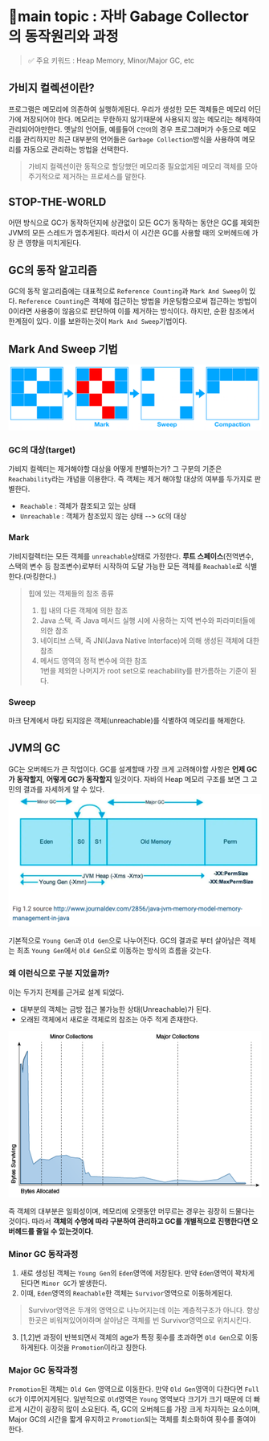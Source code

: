 # 📍main topic : 자바 Gabage Collector의 동작원리와 과정
> ✅ 주요 키워드 : Heap Memory, Minor/Major GC, etc

## 가비지 컬렉션이란?
프로그램은 메모리에 의존하여 실행하게된다. 우리가 생성한 모든 객체들은 메모리 어딘가에 저장되어야 한다.
메모리는 무한하지 않기때문에 사용되지 않는 메모리는 해제하여 관리되어야만한다.
옛날의 언어들, 예를들어 `C언어`의 경우 프로그래머가 수동으로 메모리를 관리하지만
최근 대부분의 언어들은 `Garbage Collection`방식을 사용하여 메모리를 자동으로 관리하는 방법을 선택한다.

> 가비지 컬렉션이란 동적으로 할당했던 메모리중 필요없게된 메모리 객체를 모아 주기적으로 제거하는 프로세스를 말한다.


## STOP-THE-WORLD
어떤 방식으로 GC가 동작하던지에 상관없이 모든 GC가 동작하는 동안은 GC를 제외한
JVM의 모든 스레드가 멈추게된다. 따라서 이 시간은 GC를 사용할 때의 오버헤드에
가장 큰 영향을 미치게된다.

## GC의 동작 알고리즘 
GC의 동작 알고리즘에는 대표적으로 `Reference Counting`과 `Mark And Sweep`이 있다.
`Reference Counting`은 객체에 접근하는 방법을 카운팅함으로써 접근하는 방법이 0이라면
사용중이 않음으로 판단하여 이를 제거하는 방식이다. 하지만, 순환 참조에서 한계점이 있다.
이를 보완하는것이 `Mark And Sweep`기법이다. 

## Mark And Sweep 기법
![Mark_And_Sweep.png](../img/Mark_And_Sweep.png)

### GC의 대상(target)
가비지 컬렉터는 제거해야할 대상을 어떻게 판별하는가? 그 구분의 기준은 `Reachability`라는 개념을 이용한다.
즉 객체는 제거 해야할 대상의 여부를 두가지로 판별한다.
+ `Reachable` : 객체가 참조되고 있는 상태
+ `Unreachable` : 객체가 참조있지 않는 상태 --> `GC`의 대상

### Mark
가비지컬렉터는 모든 객체를 `unreachable`상태로 가정한다.
**루트 스페이스**(전역변수, 스택의 변수 등 참조변수)로부터 시작하여 도달 가능한 
모든 객체를 `Reachable`로 식별한다.(마킹한다.)

> 힙에 있는 객체들의 참조 종류
> 1. 힙 내의 다른 객체에 의한 참조
> 2. Java 스택, 즉 Java 메서드 실행 시에 사용하는 지역 변수와 파라미터들에 의한 참조
> 3. 네이티브 스택, 즉 JNI(Java Native Interface)에 의해 생성된 객체에 대한 참조
> 4. 메서드 영역의 정적 변수에 의한 참조
> <br> 1번을 제외한 나머지가 root set으로 reachability를 판가름하는 기준이 된다.


### Sweep
마크 단계에서 마킹 되지않은 객체(unreachable)를 식별하여 메모리를 해제한다.

## JVM의 GC
GC는 오버헤드가 큰 작업이다. GC를 설계할때 가장 크게 고려해야할 사항은 
**언제 GC가 동작할지**, **어떻게 GC가 동작할지** 일것이다.
자바의 Heap 메모리 구조를 보면 그 고민의 결과를 자세하게 알 수 있다.
![heap_memory.png](../img/heap_memory.png)

기본적으로 `Young Gen`과 `Old Gen`으로 나누어진다. GC의 결과로 부터 살아남은
객체는 최초 `Young Gen`에서 `Old Gen`으로 이동하는 방식의 흐름을 갖는다.

### 왜 이런식으로 구분 지었을까?
이는 두가지 전제를 근거로 설계 되었다.
+ 대부분의 객체는 금방 접근 불가능한 상태(Unreachable)가 된다.
+ 오래된 객체에서 새로운 객체로의 참조는 아주 적게 존재한다.

![distribution_objects.png](../img/distribution_objects.png)

즉 객체의 대부분은 일회성이며, 메모리에 오랫동안 머무르는 경우는 굉장히 드물다는 것이다.
따라서 **객체의 수명에 따라 구분하여 관리하고 GC를 개별적으로 진행한다면 오버헤드를 줄일 수 있는것이다.**

### Minor GC 동작과정
1. 새로 생성된 객체는 `Young Gen`의 `Eden`영역에 저장된다. 만약 `Eden`영역이 꽉차게 된다면
`Minor GC`가 발생한다.
2. 이때, `Eden`영역의 `Reachable`한 객체는 `Survivor`영역으로 이동하게된다.
> Survivor영역은 두개의 영역으로 나누어지는데 이는 계층적구조가 아니다. 항상 한곳은 비워져있어야하며
살아남은 객체를 빈 Survivor영역으로 위치시킨다.
3. [1,2]번 과정이 반복되면서 객체의 age가 특정 횟수를 초과하면 `Old Gen`으로 이동하게된다.
이것을 `Promotion`이라고 칭한다.

### Major GC 동작과정
`Promotion`된 객체는 `Old Gen` 영역으로 이동한다. 만약 `Old Gen`영역이 다찬다면 `Full GC`가 이루어지게된다.
일반적으로 `Old`영역은 `Young` 영역보다 크기가 크기 때문에 더 빠르게 시간이 굉장히 많이 소요된다.
즉, GC의 오버헤드를 가장 크게 차지하는 요소이며, Major GC의 시간을 짧게 유지하고
`Promotion`되는 객체를 최소화하여 횟수를 줄여야한다.















